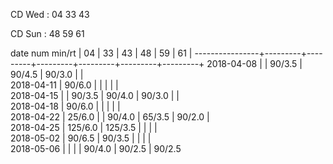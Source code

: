 CD Wed : 04 33 43

CD Sun : 48 59 61

date num min/rt |    04   |    33   |    43   |    48   |    59   |    61   |
----------------+---------+---------+---------+---------+---------+---------+
2018-04-08      |         |  90/3.5 |  90/4.5 |  90/3.0 |         |        
2018-04-11      |  90/6.0 |         |         |         |         |        
2018-04-15      |         |  90/3.5 |  90/4.0 |  90/3.0 |         |        
2018-04-18      |  90/6.0 |         |         |         |         |        
2018-04-22      |  25/6.0 |         |  90/4.0 |  65/3.5 |  90/2.0 |        
2018-04-25      | 125/6.0 | 125/3.5 |         |         |         |        
2018-05-02      |  90/6.5 |  90/3.5 |         |         |         |        
2018-05-06      |         |         |         |  90/4.0 |  90/2.5 |  90/2.5

